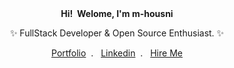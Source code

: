 <div align="center">
  <b>Hi! &nbsp;Welome, I'm m-housni</b> 
  <p align="center">✨ FullStack Developer & Open Source Enthusiast. ✨</p>
</div>
<div align="center">
  <a href="https://m-housni.github.io/">Portfolio</a>&nbsp; . &nbsp;
  <a href="https://www.linkedin.com/in/m-housni">Linkedin</a>&nbsp; . &nbsp;
  <a href="mailto:mohamed.housni@um5s.net.ma">Hire Me</a>
<div><br />

<!--
|My overall statistics|Top most languages | Streak |
|------------------|------------------|------------------|
|![m-housni's github stats](https://github-readme-stats.vercel.app/api?username=m-housni&show_icons=true&hide_border=true&count_private=true&theme=tokyonight)|![Top Languages](https://github-readme-stats.vercel.app/api/top-langs/?username=m-housni&langs_count=8&hide_border=true&theme=tokyonight&layout=compact)|[![GitHub Streak](https://github-readme-streak-stats.herokuapp.com/?user=m-housni&show_icons=true&hide_border=true&theme=tokyonight)](https://git.io/streak-stats)|
-->
